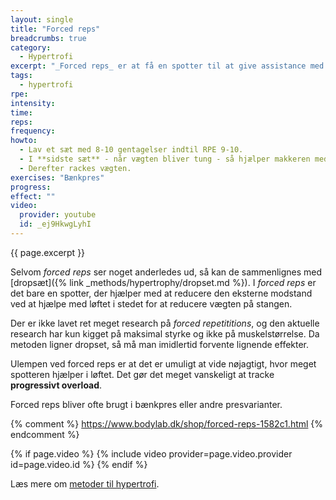 ```yaml
---
layout: single
title: "Forced reps"
breadcrumbs: true
category:
  - Hypertrofi
excerpt: "_Forced reps_ er at få en spotter til at give assistance med løftet for at få lidt flere gentagelser efter, at man er ved at være udmattet."
tags:
  - hypertrofi
rpe:
intensity:
time:
reps:
frequency:
howto:
  - Lav et sæt med 8-10 gentagelser indtil RPE 9-10.
  - I **sidste sæt** - når vægten bliver tung - så hjælper makkeren med at løfte vægten for 1-2 ekstra gentagelser.
  - Derefter rackes vægten.
exercises: "Bænkpres"
progress:
effect: ""
video:
  provider: youtube
  id: _ej9HkwgLyhI
---
```


{{ page.excerpt }}

Selvom _forced reps_ ser noget anderledes ud, så kan de sammenlignes med [dropsæt]({% link _methods/hypertrophy/dropset.md %}). I _forced reps_ er det bare en spotter, der hjælper med at reducere den eksterne modstand ved at hjælpe med løftet i stedet for at reducere vægten på stangen.

Der er ikke lavet ret meget research på _forced repetititions_, og den aktuelle research har kun kigget på maksimal styrke og ikke på muskelstørrelse. Da metoden ligner dropset, så må man imidlertid forvente lignende effekter.

Ulempen ved forced reps er at det er umuligt at vide nøjagtigt, hvor meget spotteren hjælper i løftet. Det gør det meget vanskeligt at tracke **progressivt overload**.

Forced reps bliver ofte brugt i bænkpres eller andre presvarianter.

{% comment %}
https://www.bodylab.dk/shop/forced-reps-1582c1.html
{% endcomment %}

{% if page.video %}
  {% include video provider=page.video.provider id=page.video.id %}
{% endif %}

Læs mere om [metoder til hypertrofi](/hypertrofi-metoder/).
